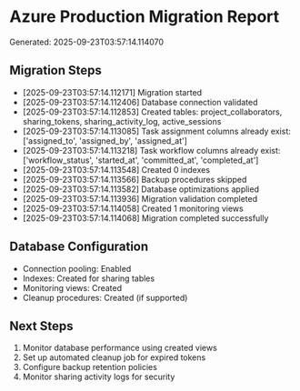 # Azure Production Migration Report
Generated: 2025-09-23T03:57:14.114070

## Migration Steps

- [2025-09-23T03:57:14.112171] Migration started
- [2025-09-23T03:57:14.112406] Database connection validated
- [2025-09-23T03:57:14.112853] Created tables: project_collaborators, sharing_tokens, sharing_activity_log, active_sessions
- [2025-09-23T03:57:14.113085] Task assignment columns already exist: ['assigned_to', 'assigned_by', 'assigned_at']
- [2025-09-23T03:57:14.113218] Task workflow columns already exist: ['workflow_status', 'started_at', 'committed_at', 'completed_at']
- [2025-09-23T03:57:14.113548] Created 0 indexes
- [2025-09-23T03:57:14.113566] Backup procedures skipped
- [2025-09-23T03:57:14.113582] Database optimizations applied
- [2025-09-23T03:57:14.113936] Migration validation completed
- [2025-09-23T03:57:14.114058] Created 1 monitoring views
- [2025-09-23T03:57:14.114068] Migration completed successfully

## Database Configuration
- Connection pooling: Enabled
- Indexes: Created for sharing tables
- Monitoring views: Created
- Cleanup procedures: Created (if supported)

## Next Steps
1. Monitor database performance using created views
2. Set up automated cleanup job for expired tokens
3. Configure backup retention policies
4. Monitor sharing activity logs for security

